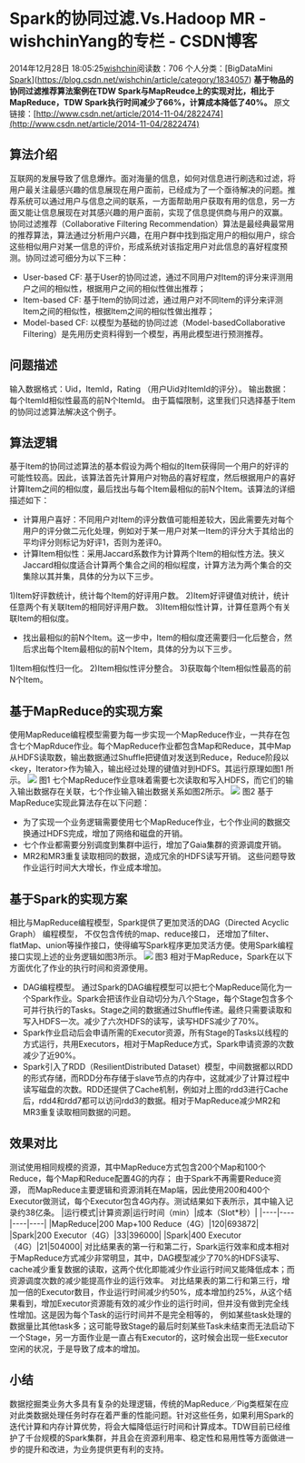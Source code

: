 # Spark的协同过滤.Vs.Hadoop MR - wishchinYang的专栏 - CSDN博客
2014年12月28日 18:05:25[wishchin](https://me.csdn.net/wishchin)阅读数：706
个人分类：[BigDataMini																[Spark](https://blog.csdn.net/wishchin/article/category/2802245)](https://blog.csdn.net/wishchin/article/category/1834057)
**基于物品的协同过滤推荐算法案例在TDW Spark与MapReudce上的实现对比，相比于MapReduce，TDW Spark执行时间减少了66%，计算成本降低了40%。**
原文链接：[http://www.csdn.net/article/2014-11-04/2822474](http://www.csdn.net/article/2014-11-04/2822474)
## 算法介绍
互联网的发展导致了信息爆炸。面对海量的信息，如何对信息进行刷选和过滤，将用户最关注最感兴趣的信息展现在用户面前，已经成为了一个亟待解决的问题。推荐系统可以通过用户与信息之间的联系，一方面帮助用户获取有用的信息，另一方面又能让信息展现在对其感兴趣的用户面前，实现了信息提供商与用户的双赢。
协同过滤推荐（Collaborative Filtering Recommendation）算法是最经典最常用的推荐算法，算法通过分析用户兴趣，在用户群中找到指定用户的相似用户，综合这些相似用户对某一信息的评价，形成系统对该指定用户对此信息的喜好程度预测。协同过滤可细分为以下三种：
- User-based CF: 基于User的协同过滤，通过不同用户对Item的评分来评测用户之间的相似性，根据用户之间的相似性做出推荐；
- Item-based CF: 基于Item的协同过滤，通过用户对不同Item的评分来评测Item之间的相似性，根据Item之间的相似性做出推荐；
- Model-based CF: 以模型为基础的协同过滤（Model-basedCollaborative Filtering）是先用历史资料得到一个模型，再用此模型进行预测推荐。
## 问题描述
输入数据格式：Uid，ItemId，Rating （用户Uid对ItemId的评分）。
输出数据：每个ItemId相似性最高的前N个ItemId。
由于篇幅限制，这里我们只选择基于Item的协同过滤算法解决这个例子。
## 算法逻辑
基于Item的协同过滤算法的基本假设为两个相似的Item获得同一个用户的好评的可能性较高。因此，该算法首先计算用户对物品的喜好程度，然后根据用户的喜好计算Item之间的相似度，最后找出与每个Item最相似的前N个Item。该算法的详细描述如下：
- 计算用户喜好：不同用户对Item的评分数值可能相差较大，因此需要先对每个用户的评分做二元化处理，例如对于某一用户对某一Item的评分大于其给出的平均评分则标记为好评1，否则为差评0。
- 计算Item相似性：采用Jaccard系数作为计算两个Item的相似性方法。狭义Jaccard相似度适合计算两个集合之间的相似程度，计算方法为两个集合的交集除以其并集，具体的分为以下三步。
> 
1)Item好评数统计，统计每个Item的好评用户数。
2)Item好评键值对统计，统计任意两个有关联Item的相同好评用户数。
3)Item相似性计算，计算任意两个有关联Item的相似度。
- 找出最相似的前N个Item。这一步中，Item的相似度还需要归一化后整合，然后求出每个Item最相似的前N个Item，具体的分为以下三步。
> 
1)Item相似性归一化。
2)Item相似性评分整合。
3)获取每个Item相似性最高的前N个Item。
## 基于MapReduce的实现方案
使用MapReduce编程模型需要为每一步实现一个MapReduce作业，一共存在包含七个MapRduce作业。每个MapReduce作业都包含Map和Reduce，其中Map从HDFS读取数，输出数据通过Shuffle把键值对发送到Reduce，Reduce阶段以<key，Iterator<value>>作为输入，输出经过处理的键值对到HDFS。其运行原理如图1 所示。
![](http://cms.csdnimg.cn/article/201411/04/54589710db5a5.jpg)
图1
七个MapReduce作业意味着需要七次读取和写入HDFS，而它们的输入输出数据存在关联，七个作业输入输出数据关系如图2所示。
![](http://cms.csdnimg.cn/article/201411/04/54589741c7cf1.jpg)
图2
基于MapReduce实现此算法存在以下问题：
- 为了实现一个业务逻辑需要使用七个MapReduce作业，七个作业间的数据交换通过HDFS完成，增加了网络和磁盘的开销。
- 七个作业都需要分别调度到集群中运行，增加了Gaia集群的资源调度开销。
- MR2和MR3重复读取相同的数据，造成冗余的HDFS读写开销。
这些问题导致作业运行时间大大增长，作业成本增加。
## 基于Spark的实现方案
相比与MapReduce编程模型，Spark提供了更加灵活的DAG（Directed Acyclic Graph） 编程模型， 不仅包含传统的map、reduce接口， 还增加了filter、flatMap、union等操作接口，使得编写Spark程序更加灵活方便。使用Spark编程接口实现上述的业务逻辑如图3所示。
![](http://cms.csdnimg.cn/article/201411/04/545897852104d_middle.jpg)
图3
相对于MapReduce，Spark在以下方面优化了作业的执行时间和资源使用。
- DAG编程模型。 通过Spark的DAG编程模型可以把七个MapReduce简化为一个Spark作业。Spark会把该作业自动切分为八个Stage，每个Stage包含多个可并行执行的Tasks。Stage之间的数据通过Shuffle传递。最终只需要读取和写入HDFS一次。减少了六次HDFS的读写，读写HDFS减少了70%。
- Spark作业启动后会申请所需的Executor资源，所有Stage的Tasks以线程的方式运行，共用Executors，相对于MapReduce方式，Spark申请资源的次数减少了近90%。
- Spark引入了RDD（ResilientDistributed Dataset）模型，中间数据都以RDD的形式存储，而RDD分布存储于slave节点的内存中，这就减少了计算过程中读写磁盘的次数。RDD还提供了Cache机制，例如对上图的rdd3进行Cache后，rdd4和rdd7都可以访问rdd3的数据。相对于MapReduce减少MR2和MR3重复读取相同数据的问题。
## 效果对比
测试使用相同规模的资源，其中MapReduce方式包含200个Map和100个Reduce，每个Map和Reduce配置4G的内存； 由于Spark不再需要Reduce资源， 而MapReduce主要逻辑和资源消耗在Map端，因此使用200和400个Executor做测试，每个Executor包含4G内存。测试结果如下表所示，其中输入记录约38亿条。
|运行模式|计算资源|运行时间（min）|成本（Slot*秒）|
|----|----|----|----|
|MapReduce|200 Map+100 Reduce（4G）|120|693872|
|Spark|200 Executor（4G）|33|396000|
|Spark|400 Executor（4G）|21|504000|
对比结果表的第一行和第二行，Spark运行效率和成本相对于MapReduce方式减少非常明显，其中，DAG模型减少了70%的HDFS读写、cache减少重复数据的读取，这两个优化即能减少作业运行时间又能降低成本；而资源调度次数的减少能提高作业的运行效率。
对比结果表的第二行和第三行，增加一倍的Executor数目，作业运行时间减少约50%，成本增加约25%，从这个结果看到，增加Executor资源能有效的减少作业的运行时间，但并没有做到完全线性增加。这是因为每个Task的运行时间并不是完全相等的， 例如某些task处理的数据量比其他task多；这可能导致Stage的最后时刻某些Task未结束而无法启动下一个Stage，另一方面作业是一直占有Executor的，这时候会出现一些Executor空闲的状况，于是导致了成本的增加。
## 小结
数据挖掘类业务大多具有复杂的处理逻辑，传统的MapReduce／Pig类框架在应对此类数据处理任务时存在着严重的性能问题。针对这些任务，如果利用Spark的迭代计算和内存计算优势，将会大幅降低运行时间和计算成本。TDW目前已经维护了千台规模的Spark集群，并且会在资源利用率、稳定性和易用性等方面做进一步的提升和改进，为业务提供更有利的支持。
